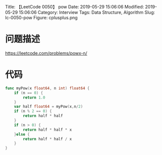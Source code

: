 Title: 【LeetCode 0050】 pow
Date: 2019-05-29 15:06:06
Modified: 2019-05-29 15:06:06
Category: Interview
Tags: Data Structure, Algorithm
Slug: lc-0050-pow
Figure: cplusplus.png

# 问题描述
https://leetcode.com/problems/powx-n/

# 代码
```go
func myPow(x float64, n int) float64 {
    if (n == 0) {
        return 1.0
    }
    var half float64 = myPow(x,n/2)
    if (n % 2 == 0) {
        return half * half
    }
    if (n > 0) {
        return half * half * x
    }else {
        return half * half / x
    }
}
```
